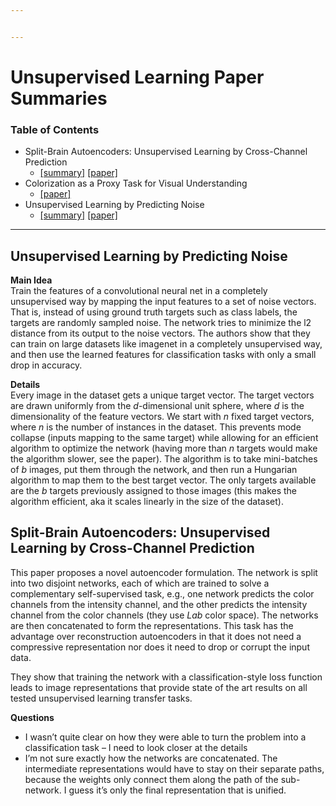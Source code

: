 ```yaml
---


---
```


<h1 id="unsupervised-learning-paper-summaries">Unsupervised Learning Paper Summaries</h1>
<h3 id="table-of-contents">Table of Contents</h3>
<ul>
<li>Split-Brain Autoencoders: Unsupervised Learning by Cross-Channel Prediction
<ul>
<li><a href="#split-brain-autoencoders-unsupervised-learning-by-cross-channel-prediction">[summary]</a> <a href="http://openaccess.thecvf.com/content_cvpr_2017/html/Zhang_Split-Brain_Autoencoders_Unsupervised_CVPR_2017_paper.html">[paper]</a></li>
</ul>
</li>
<li>Colorization as a Proxy Task for Visual Understanding
<ul>
<li><a href="http://openaccess.thecvf.com/content_cvpr_2017/html/Larsson_Colorization_as_a_CVPR_2017_paper.html">[paper]</a></li>
</ul>
</li>
<li>Unsupervised Learning by Predicting Noise
<ul>
<li><a href="#unsupervised-learning-by-predicting-noise">[summary]</a> <a href="http://proceedings.mlr.press/v70/bojanowski17a.html">[paper]</a></li>
</ul>
</li>
</ul>
<hr>
<h2 id="unsupervised-learning-by-predicting-noise">Unsupervised Learning by Predicting Noise</h2>
<p><strong>Main Idea</strong><br>
Train the features of a convolutional neural net in a completely unsupervised way by mapping the input features to a set of noise vectors. That is, instead of using ground truth targets such as class labels, the targets are randomly sampled noise. The network tries to minimize the l2 distance from its output to the noise vectors. The authors show that they can train on large datasets like imagenet in a completely unsupervised way, and then use the learned features for classification tasks with only a small drop in accuracy.</p>
<p><strong>Details</strong><br>
Every image in the dataset gets a unique target vector. The target vectors are drawn uniformly from the  <em>d</em>-dimensional unit sphere, where  <em>d</em> is the dimensionality of the feature vectors. We start with  <em>n</em> fixed target vectors, where  <em>n</em> is the number of instances in the dataset. This prevents mode collapse (inputs mapping to the same target) while allowing for an efficient algorithm to optimize the network (having more than  <em>n</em> targets would make the algorithm slower, see the paper). The algorithm is to take mini-batches of  <em>b</em>  images, put them through the network, and then run a Hungarian algorithm to map them to the best target vector. The only targets available are the  <em>b</em> targets previously assigned to those images (this makes the algorithm efficient, aka it scales linearly in the size of the dataset).</p>
<h2 id="split-brain-autoencoders-unsupervised-learning-by-cross-channel-prediction">Split-Brain Autoencoders: Unsupervised Learning by Cross-Channel Prediction</h2>
<p>This paper proposes a novel autoencoder formulation. The network is split into two disjoint networks, each of which are trained to solve a complementary self-supervised task, e.g., one network predicts the color channels from the intensity channel, and the other predicts the intensity channel from the color channels (they use <em>Lab</em>  color space). The networks are then concatenated to form the representations. This task has the advantage over reconstruction autoencoders in that it does not need a compressive representation nor does it need to drop or corrupt the input data.</p>
<p>They show that training the network with a classification-style loss function leads to image representations that provide state of the art results on all tested unsupervised learning transfer tasks.</p>
<p><strong>Questions</strong></p>
<ul>
<li>I wasn’t quite clear on how they were able to turn the problem into a classification task – I need to look closer at the details</li>
<li>I’m not sure exactly how the networks are concatenated. The intermediate representations would have to stay on their separate paths, because the weights only connect them along the path of the sub-network. I guess it’s only the final representation that is unified.</li>
</ul>

